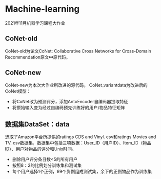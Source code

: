 # Machine-learning
2021年11月机器学习课程大作业
## CoNet-old
CoNet-old为论文CoNet: Collaborative Cross Networks for Cross-Domain Recommendation原文中原代码。
## CoNet-new
CoNet-new为本次大作业所改进的源代码。
CoNet_variantdata为改进后的CoNet模型：
+ 将CoNet改为预测评分，添加AntoEncoder自编码器提取特征
+ 将原始输入变为经过自编码预先训练好的用户/物品特征矩阵
## 数据集DataSet：data
选取了Amazon平台所提供的ratings CDS and Vinyl. csv和ratings Movies and TV. csv数据集，数据集中包括三项数据：User_ID（用户ID）、Item_ID（物品ID）、用户对物品的评分和Unix时间。
+ 删除用户评分条目数<5的所有用户
+ 按照8：2的比例划分训练集和测试集
+ 每个用户选择1个正例，99个负例组成测试集，余下的正例物品作为训练集
